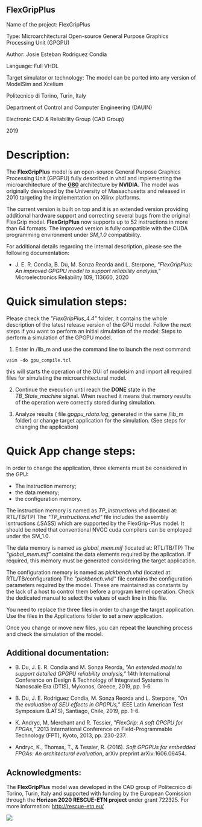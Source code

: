 ## FlexGripPlus

Name of the project: FlexGripPlus

Type: Microarchitectural Open-source General Purpose Graphics Processing Unit (GPGPU)

Author: Josie Esteban Rodriguez Condia

Language: Full VHDL

Target simulator or technology: The model can be ported into any version of ModelSim and Xcelium

Politecnico di Torino, Turin, Italy

Department of Control and Computer Engineering (DAUIN)

Electronic CAD & Reliability Group (CAD Group)

2019

# Description:

The **FlexGripPlus** model is an open-source General Purpose Graphics Processing Unit (GPGPU) fully described in vhdl and implementing the microarchitecture of the [**G80**](https://ieeexplore.ieee.org/document/4523358) architecture by **NVIDIA**. The model was originally developed by the University of Massachusetts and released in 2010 targeting the implementation on Xilinx platforms. 

The current version is built on top and it is an extended version providing additional hardware support and correcting several bugs from the original FlexGrip model. **FlexGripPlus** now supports up to 52 instructions in more than 64 formats. The improved version is fully compatible with the CUDA programming environment under *SM_1.0* compatibility. 

For additional details regarding the internal description, please see the following documentation:


- J. E. R. Condia, B. Du, M. Sonza Reorda and L. Sterpone, *"FlexGripPlus: An improved GPGPU model to support reliability analysis,"* Microelectronics Reliability 109, 113660, 2020


# Quick simulation steps:

Please check the *"FlexGripPlus_4.4"* folder, it contains the whole description of the latest release version of the GPU model.
Follow the next steps if you want to perform an initial simulation of the model:
Steps to perform a simulation of the GPGPU model.

1) Enter in /lib_m and use the command line to launch the next command: 

```vsim -do gpu_compile.tcl```

this will starts the operation of the GUI of modelsim and import all required files for simulating the microarchitectural model.

2) Continue the execution until reach the **DONE** state in the *TB_State_machine* signal. When reached it means that memory results of the operation were correctly stored during simulation.

3) Analyze results ( file *gpgpu_rdata.log*, generated in the same /lib_m folder) or change target application for the simulation. (See steps for changing the application)

# Quick App change steps:

In order to change the application, three elements must be considered in the GPU:
- The instruction memory;
- the data memory;
- the configuration memory.

The instruction memory is named as *TP_instructions.vhd* (located at: RTL/TB/TP)
The *"TP_instructions.vhd"* file includes the assembly isntructions (.SASS) which are supported by the FlexGrip-Plus model. It should be noted that conventional NVCC cuda compilers can be employed under the SM_1.0.

The data memory is named as *global_mem.mif* (located at: RTL/TB/TP)
The *"global_mem.mif"* contains the data elements required by the aplication. If required, this memory must be generated considering the target application.

The configuration memory is named as *pickbench.vhd* (located at: RTL/TB/configuration)
The *"pickbench.vhd"* file contains the configuration parameters required by the model. These are maintained as constants by the lack of a host to control them before a program kernel operation. Check the dedicated manual to select the values of each line in this file.

You need to replace the three files in order to change the target application. Use the files in the Applications folder to set a new application.

Once you change or move new files, you can repeat the launching process and check the simulation of the model.


## Additional documentation:


- B. Du, J. E. R. Condia and M. Sonza Reorda, *"An extended model to support detailed GPGPU reliability analysis,"* 14th International Conference on Design & Technology of Integrated Systems In Nanoscale Era (DTIS), Mykonos, Greece, 2019, pp. 1-6.

- B. Du, J. E. Rodriguez Condia, M. Sonza Reorda and L. Sterpone, *"On the evaluation of SEU effects in GPGPUs,"* IEEE Latin American Test Symposium (LATS), Santiago, Chile, 2019, pp. 1-6.

- K. Andryc, M. Merchant and R. Tessier, *"FlexGrip: A soft GPGPU for FPGAs,"* 2013 International Conference on Field-Programmable Technology (FPT), Kyoto, 2013, pp. 230-237.

- Andryc, K., Thomas, T., & Tessier, R. (2016). *Soft GPGPUs for embedded FPGAs: An architectural evaluation*, arXiv preprint arXiv:1606.06454.


## Acknowledgments:

The **FlexGripPlus** model was developed in the CAD group of Politecnico di Torino, Turin, Italy and supported with funding by the European Comission through the **Horizon 2020 RESCUE-ETN project** under grant 722325. 
For more information: http://rescue-etn.eu/

![](https://pbs.twimg.com/profile_images/913684021040893952/GrLIBP1R_400x400.jpg)


